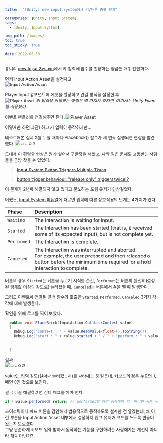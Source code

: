 ```yaml
---
title:  "[Unity] new input system에서 키/버튼 중복 문제"

categories: [Unity, Input System]
tags: 
  - [Unity, Input System]

img_path: /images/
toc: true
toc_sticky: true
 
date: 2022-06-30
---
```

유니티 [new Input System](https://blog.unity.com/kr/technology/introducing-the-new-input-system)에서 키 입력에 함수를 할당하는 방법은 매우 간단하다.

먼저 Input Action Asset을 설정하고<br>
![Input Action Asset](20220630_1.PNG)

Player Input 컴포넌트에 에셋을 할당하고 연결 방식을 설정한 후<br>
![Player Asset](20220630_3.PNG)
*키 입력을 전달하는 방법은 몇 가지가 있지만, 여기서는 Unity Event를 사용했다.*

이벤트 핸들러를 연결해주면 된다.
![Player Asset](20220630_2.PNG)

이렇게만 하면 짜잔! 하고 키 입력이 동작하지만...

테스트해본 결과 X를 누를 때마다 Placebrick() 함수가 세 번씩 실행되는 현상을 발견했다.
![ㅁㄴㅇㄹ](20220630_5.PNG)

도대체 이 황당한 현상은 뭔가 싶어서 구글링을 해봤고, 나와 같은 문제로 고통받는 사람들을 금방 찾을 수 있었다.

> [Input System Button Triggers Multiple Times](https://answers.unity.com/questions/1746247/input-system-button-triggers-multiple-times.html)

> [button trigger behaviour: "release only" triggers twice!?](https://forum.unity.com/threads/button-trigger-behaviour-release-only-triggers-twice.707036/)

이 문제가 2년째 해결되지 않고 있다고 분노하는 포럼 유저가 인상깊었다.

어쨌든, [Input System 메뉴얼](https://docs.unity3d.com/Packages/com.unity.inputsystem@1.4/manual/Interactions.html)에 따르면 입력에 따른 상호작용의 단계는 4가지가 있다.

|Phase|Description|
|:---|:---|
|`Waiting`|The Interaction is waiting for input.|
|`Started`|The Interaction has been started (that is, it received some of its expected input), but is not complete yet.
|`Performed`|The Interaction is complete.
|`Canceled`|The Interaction was interrupted and aborted.<br> For example, the user pressed and then released a button before the minimum time required for a hold Interaction to complete.

버튼의 경우 `Started`는 버튼을 누르기 시작한 순간, `Performed`는 버튼이 완전히(설정된 임계값 이상의 강도로) 눌러졌을 때, `Canceled`는 버튼에서 손을 뗄 때 발생한다.

그리고 이벤트에 연결된 콜백 함수의 호출은 `Started`, `Performed`, `Canceled` 3가지 각각에 대해 발생한다.

확인을 위해 로그를 찍어 보았다.

```csharp
  public void PlaceBrick(InputAction.CallbackContext value)
  {
    Debug.Log("context : " + value.ReadValue<float>().ToString());
    Debug.Log("start : " + value.started + " / " + "perform : " + value.performed + " / " + "cancel : " + value.canceled);
    .
    .
  }
```

결과 :<br>
![ㅁㄴㅇㄹ](20220630_4.PNG)

value는 입력 강도(얼마나 눌러졌는지)를 나타내는 것 같은데, 키보드의 경우 누르면 1, 떼면 0인 것으로 보인다.

결국 이걸 해결하려면 상태 체크를 해야 한다.

```csharp
if (!value.performed) return; // performed일 때만 동작해야 함. 아니면 버튼 누를 때마다 3번씩 호출된다.
```

조이스틱이나 패드 버튼을 감안해서 범용적으로 동작하도록 설계한 건 알겠는데, 왜 이런 부분을 Input Action Asset 내부에서 설정하지 않고 유저가 코드를 쓰도록 만들어 놨는지 모르겠다.<br>
그냥 단순하게 키보드 입력 받아서 동작하는 기능을 구현하려는 사람에게는 개선이 아니라 개악 아닌가?

